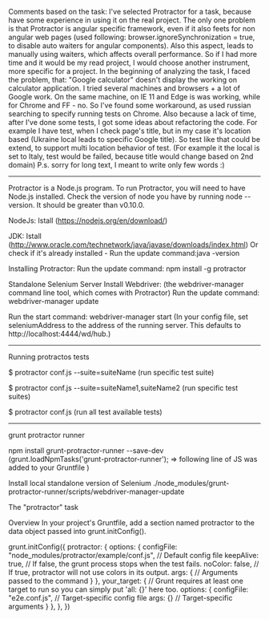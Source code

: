 Comments based on the task: I've selected Protractor for a task, because have some experience in using it on the real project. The only one problem is that Protractor is angular specific framework, even if it also feets for non angular web pages (used following: browser.ignoreSynchronization = true, to disable auto waiters for angular components). Also this aspect, leads to manually using waiters, which affects overall performance. So if I had more time and it would be my read project, I would choose another instrument, more specific for a project. In the beginning of analyzing the task, I faced the problem, that: "Google calculator" doesn't display the working on calculator application. I tried several machines and browsers + a lot of Google work. On the same machine, on IE 11 and Edge is was working, while for Chrome and FF - no. So I've found some workaround, as used russian searching to specify running tests on Chrome. Also because a lack of time, after I've done some tests, I got some ideas about refactoring the code. For example I have test, when I check page's title, but in my case it's location based (Ukraine local leads to specific Google title). So test like that could be extend, to support multi location behavior of test. (For example it the local is set to Italy, test would be failed, because title would change based on 2nd domain) 
P.s. sorry for long text, I meant to write only few words :)
_________________________________________________________________________________________________________________________________________________________________________________


Protractor is a Node.js program. To run Protractor, you will need to have Node.js installed.
Check the version of node you have by running node --version. It should be greater than v0.10.0.

NodeJs: 
Istall (https://nodejs.org/en/download/)

JDK:
Istall (http://www.oracle.com/technetwork/java/javase/downloads/index.html)
Or check if it's already installed - Run the update command:java -version

Installing Protractor:
Run the update command: npm install -g protractor

Standalone Selenium Server
Install Webdriver: (the webdriver-manager command line tool, which comes with Protractor)
Run the update command: webdriver-manager update


Run the start command: webdriver-manager start (In your config file, set seleniumAddress to the address of the running server. This defaults to http://localhost:4444/wd/hub.)

________________________________________________________________________________________________________________________________________

Running protractos tests

$ protractor conf.js --suite=suiteName (run specific test suite)

$ protractor conf.js --suite=suiteName1,suiteName2  (run specific test suites)

$ protractor conf.js (run all test available tests)

________________________________________________________________________________________________________________________________________

grunt protractor runner

npm install grunt-protractor-runner --save-dev              (grunt.loadNpmTasks('grunt-protractor-runner'); => following line of JS was added to your Gruntfile )

Install local standalone version of Selenium
./node_modules/grunt-protractor-runner/scripts/webdriver-manager-update


The "protractor" task

Overview
In your project's Gruntfile, add a section named protractor to the data object passed into grunt.initConfig().

grunt.initConfig({
  protractor: {
    options: {
      configFile: "node_modules/protractor/example/conf.js", // Default config file 
      keepAlive: true, // If false, the grunt process stops when the test fails. 
      noColor: false, // If true, protractor will not use colors in its output. 
      args: {
        // Arguments passed to the command 
      }
    },
    your_target: {   // Grunt requires at least one target to run so you can simply put 'all: {}' here too. 
      options: {
        configFile: "e2e.conf.js", // Target-specific config file 
        args: {} // Target-specific arguments 
      }
    },
  },
})





